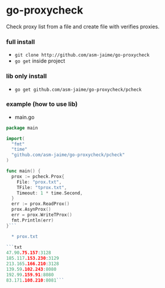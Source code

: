# go-proxycheck
  Check proxy list from a file and create file with verifies proxies.

### full install

  * `git clone http://github.com/asm-jaime/go-proxycheck`
  * `go get` inside project
  
### lib only install

  * `go get github.com/asm-jaime/go-proxycheck/pcheck`

### example (how to use lib)

  * main.go
```go
package main

import(
  "fmt"
  "time"
  "github.com/asm-jaime/go-proxycheck/pcheck"
)

func main() {
  prox := pcheck.Prox{
    File: "prox.txt",
    TFile: "tprox.txt",
    Timeout: 1 * time.Second,
  }
  err := prox.ReadProx()
  prox.AsynProx()
  err = prox.WriteTProx()
  fmt.Println(err)
}```

  * prox.txt
  
```txt
47.90.75.157:3128
185.117.153.230:3129
213.165.166.210:3128
139.59.102.243:8080
192.99.159.91:8080
83.171.108.210:8081```
